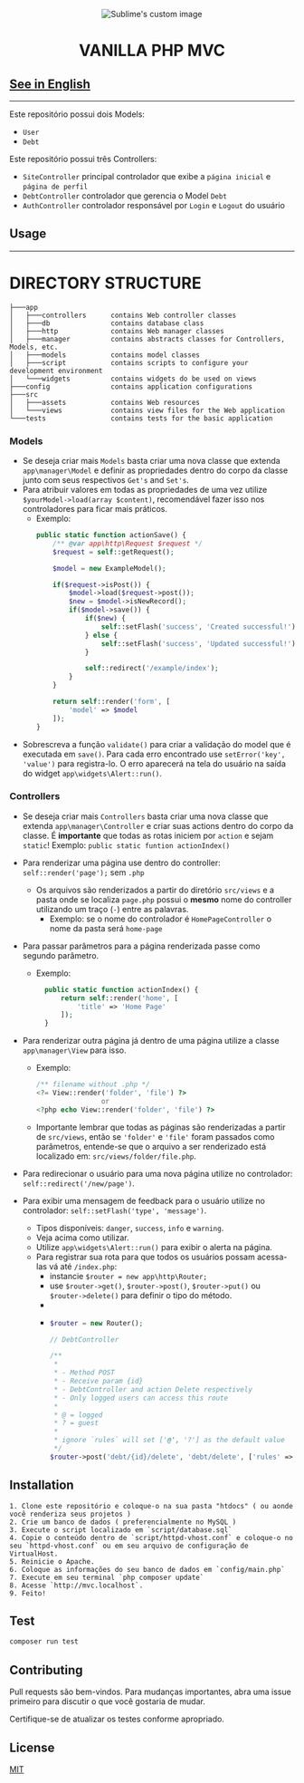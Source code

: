<p align="center">
  <img src="https://www.php.net/images/logos/new-php-logo.png" alt="Sublime's custom image"/>
</p>

<h1 style="text-align: center; font-weight: bold">VANILLA PHP MVC</h1>

## [See in English](README.md)

---

Este repositório possui dois Models: 
- `User`
- `Debt`

Este repositório possui três Controllers: 
- `SiteController` principal controlador que exibe a `página inicial` e `página de perfil`
- `DebtController` controlador que gerencia o Model `Debt`
- `AuthController` controlador responsável por `Login` e `Logout` do usuário

## Usage

---

# DIRECTORY STRUCTURE
```
├───app
│   ├───controllers      contains Web controller classes
│   ├───db               contains database class
│   ├───http             contains Web manager classes
│   ├───manager          contains abstracts classes for Controllers, Models, etc.
│   ├───models           contains model classes
│   ├───script           contains scripts to configure your development environment
│   └───widgets          contains widgets do be used on views
├───config               contains application configurations 
├───src
│   ├───assets           contains Web resources
│   └───views            contains view files for the Web application
└───tests                contains tests for the basic application
```

### Models

- Se deseja criar mais `Models` basta criar uma nova classe que extenda `app\manager\Model` e definir as propriedades dentro do corpo da classe junto com seus respectivos `Get's` and `Set's`.
- Para atribuir valores em todas as propriedades de uma vez utilize `$yourModel->load(array $content)`, recomendável fazer isso nos controladores para ficar mais práticos.
  - Exemplo:
    ```php
    public static function actionSave() {
        /** @var app\http\Request $request */
        $request = self::getRequest();

        $model = new ExampleModel();

        if($request->isPost()) {
            $model->load($request->post());
            $new = $model->isNewRecord();
            if($model->save()) {
                if($new) {
                    self::setFlash('success', 'Created successful!');
                } else {
                    self::setFlash('success', 'Updated successful!');
                }

                self::redirect('/example/index');
            }
        }

        return self::render('form', [
            'model' => $model
        ]);
    }
    ```
- Sobrescreva a função `validate()` para criar a validação do model que é executada em `save()`. Para cada erro encontrado use `setError('key', 'value')` para registra-lo. O erro aparecerá na tela do usuário na saída do widget `app\widgets\Alert::run()`.

### Controllers

- Se deseja criar mais `Controllers` basta criar uma nova classe que extenda `app\manager\Controller` e criar suas actions dentro do corpo da classe. É **importante** que todas as rotas iniciem por `action` e sejam `static`! Exemplo: `public static funtion actionIndex()`

- Para renderizar uma página use dentro do controller: `self::render('page');` sem `.php`
  - Os arquivos são renderizados a partir do diretório `src/views` e a pasta onde se localiza `page.php` possui o **mesmo** nome do controller utilizando um traço (`-`) entre as palavras.
    - Exemplo: se o nome do controlador é `HomePageController` o nome da pasta será `home-page`
- Para passar parâmetros para a página renderizada passe como segundo parâmetro.
  - Exemplo: 
    ```php
      public static function actionIndex() {
          return self::render('home', [
              'title' => 'Home Page'
          ]);
      }
    ```
- Para renderizar outra página já dentro de uma página utilize a classe `app\manager\View` para isso.
  - Exemplo:
    ```php
    /** filename without .php */
    <?= View::render('folder', 'file') ?>
                    or
    <?php echo View::render('folder', 'file') ?>
    ```
  - Importante lembrar que todas as páginas são renderizadas a partir de `src/views`, então se `'folder'` e `'file'` foram passados como parâmetros, entende-se que o arquivo a ser renderizado está localizado em: `src/views/folder/file.php`.
- Para redirecionar o usuário para uma nova página utilize no controlador: `self::redirect('/new/page')`.
- Para exibir uma mensagem de feedback para o usuário utilize no controlador: `self::setFlash('type', 'message')`. 
  - Tipos disponíveis: `danger`, `success`, `info` e `warning`.
  - Veja acima como utilizar.
  - Utilize `app\widgets\Alert::run()` para exibir o alerta na página.
  - Para registrar sua rota para que todos os usuários possam acessa-las vá até `/index.php`:
    - instancie `$router = new app\http\Router;`
    - use `$router->get()`, `$router->post()`, `$router->put()` ou `$router->delete()` para definir o tipo do método.
    - 
    - ```php
      $router = new Router();

      // DebtController

      /**
       * 
       * - Method POST
       * - Receive param {id}
       * - DebtController and action Delete respectively
       * - Only logged users can access this route
       * 
       * @ = logged
       * ? = guest
       * 
       * ignore `rules` will set ['@', '?'] as the default value
       */
      $router->post('debt/{id}/delete', 'debt/delete', ['rules' => '@']);
      ```

## Installation

```
1. Clone este repositório e coloque-o na sua pasta "htdocs" ( ou aonde você renderiza seus projetos )
2. Crie um banco de dados ( preferencialmente no MySQL )
3. Execute o script localizado em `script/database.sql`
4. Copie o conteúdo dentro de `script/httpd-vhost.conf` e coloque-o no seu `httpd-vhost.conf` ou em seu arquivo de configuração de VirtualHost.
5. Reinicie o Apache.
6. Coloque as informações do seu banco de dados em `config/main.php`
7. Execute em seu terminal `php composer update`
8. Acesse `http://mvc.localhost`.
9. Feito!
```

## Test

```bash
composer run test
```
## Contributing
Pull requests são bem-vindos. Para mudanças importantes, abra uma issue primeiro para discutir o que você gostaria de mudar.

Certifique-se de atualizar os testes conforme apropriado.

## License
[MIT](https://choosealicense.com/licenses/mit/)